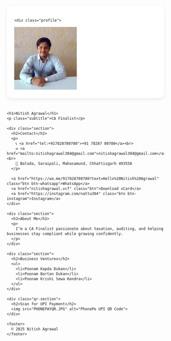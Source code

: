 <html lang="en">
<head>
  <meta charset="UTF-8" />
  <meta name="viewport" content="width=device-width, initial-scale=1.0" />
  <title>Nitish Agrawal – CA Finalist</title>
  <style>
    @keyframes fadeInUp {
      from { opacity: 0; transform: translateY(20px); }
      to { opacity: 1; transform: translateY(0); }
    }

    body {
      margin: 0;
      font-family: 'Inter', sans-serif;
      background: #f9fafb;
      color: #333;
    }

    .container {
      max-width: 480px;
      margin: 40px auto;
      background: #fff;
      border-radius: 16px;
      box-shadow: 0 4px 12px rgba(0,0,0,0.08);
      padding: 24px;
      animation: fadeInUp 0.8s ease-out both;
    }

    .profile {
      display: flex;
      justify-content: center;
      margin-bottom: 16px;
      animation: fadeInUp 1s ease-out both;
    }

    .profile img {
      width: 130px;
      height: 130px;
      border-radius: 50%;
      object-fit: cover;
      box-shadow: 0 3px 8px rgba(0,0,0,0.2);
    }

    h1 {
      text-align: center;
      font-size: 2rem;
      margin: 10px 0 4px;
    }

    p.subtitle {
      text-align: center;
      color: #555;
      margin-top: 0;
      font-weight: 500;
    }

    .section {
      margin-top: 28px;
      opacity: 0;
      transform: translateY(20px);
      animation: fadeInUp 1s ease forwards;
    }

    .section:nth-child(3) { animation-delay: 0.4s; }
    .section:nth-child(4) { animation-delay: 0.8s; }
    .section:nth-child(5) { animation-delay: 1.2s; }
    .section:nth-child(6) { animation-delay: 1.6s; }

    a {
      color: #0073e6;
      text-decoration: none;
    }

    .btn {
      display: inline-block;
      margin: 8px 6px 0 0;
      padding: 10px 18px;
      text-decoration: none;
      color: #fff;
      background: #0073e6;
      border-radius: 6px;
      font-size: 0.95rem;
      transition: background 0.3s ease;
    }

    .btn:hover { background: #005bb5; }
    .btn-whatsapp { background: #25D366; }
    .btn-instagram { background: #E1306C; }
    .btn-instagram:hover { background: #C92D61; }

    ul {
      list-style: none;
      padding: 0;
      margin: 8px 0;
    }

    li::before {
      content: "• ";
      color: #0073e6;
    }

    .qr-section {
      text-align: center;
      margin-top: 28px;
      animation: fadeInUp 2s ease-out both;
    }

    .qr-section img {
      width: 160px;
      border-radius: 12px;
      margin-top: 10px;
      box-shadow: 0 3px 10px rgba(0,0,0,0.1);
    }

    footer {
      text-align: center;
      color: #777;
      font-size: 0.85rem;
      margin-top: 32px;
      animation: fadeInUp 2.2s ease-out both;
    }
  </style>
</head>
<body>
  <div class="container">

    <div class="profile">
  <img src="profile.jpg" alt="Nitish Agrawal" style="width:200px; height:200px;">
</div>

    <h1>Nitish Agrawal</h1>
    <p class="subtitle">CA Finalist</p>

    <div class="section">
      <h2>Contact</h2>
      <p>
        📞 <a href="tel:+917828780780">+91 78287 80780</a><br>
        ✉️ <a href="mailto:nitishagrawal304@gmail.com">nitishagrawal304@gmail.com</a><br>
        📍 Baloda, Saraipali, Mahasamund, Chhattisgarh 493558
      </p>

      <a href="https://wa.me/917828780780?text=Hello%20Nitish%20Agrawal" class="btn btn-whatsapp">WhatsApp</a>
      <a href="nitishagrawal.vcf" class="btn">Download vCard</a>
      <a href="https://instagram.com/nattu304" class="btn btn-instagram">Instagram</a>
    </div>

    <div class="section">
      <h2>About Me</h2>
      <p>
        I’m a CA Finalist passionate about taxation, auditing, and helping businesses stay compliant while growing confidently.
      </p>
    </div>

    <div class="section">
      <h2>Business Ventures</h2>
      <ul>
        <li>Poonam Kapda Dukan</li>
        <li>Poonam Bartan Dukan</li>
        <li>Poonam Krishi Sewa Kendra</li>
      </ul>
    </div>

    <div class="qr-section">
      <h2>Scan for UPI Payment</h2>
      <img src="PHONEPAYQR.JPG" alt="PhonePe UPI QR Code">
    </div>

    <footer>
      © 2025 Nitish Agrawal
    </footer>
  </div>
</body>
</html>
